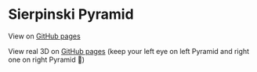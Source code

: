# Sierpinski Pyramid

View on [GitHub pages](https://hsriat.github.io/sierpinski-pyramid/)

View real 3D on [GitHub pages](https://hsriat.github.io/sierpinski-pyramid/#3d) (keep your left eye on left Pyramid and right one on right Pyramid :eyes:)
